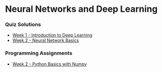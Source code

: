 # Neural Networks and Deep Learning

### Quiz Solutions

- [Week 1 - Introduction to Deep Learning](https://github.com/acelyavul/coursera_deep_learning/blob/main/1-Introduction%20to%20deep%20learning.md)
- [Week 2 - Neural Network Basics](https://github.com/acelyavul/coursera_deep_learning/blob/main/2-Neural%20Network%20Basics.md)

### Programming Assignments

- [Week 2 - Python Basics with Numpy]()

